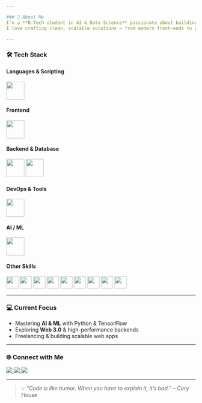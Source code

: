 ```yaml
---

### 🚀 About Me
I'm a **B.Tech student in AI & Data Science** passionate about building intelligent applications and sleek web experiences.  
I love crafting clean, scalable solutions — from modern front-ends to powerful back-ends and AI models.

---
```


### 🛠️ Tech Stack

#### **Languages & Scripting**
<p>
  <img src="https://skillicons.dev/icons?i=python,js,ts,java,c,cpp,bash" height="48" />
</p>

#### **Frontend**
<p>
  <img src="https://skillicons.dev/icons?i=html,css,react,next,tailwind" height="48" />
</p>

#### **Backend & Database**
<p>
  <img src="https://skillicons.dev/icons?i=nodejs,django" height="48" />
  <img src="https://skillicons.dev/icons?i=mongodb,mysql,aws" height="48" />
</p>

#### **DevOps & Tools**
<p>
  <img src="https://skillicons.dev/icons?i=docker,kubernetes,git,github" height="48" />
</p>

#### **AI / ML**
<p>
  <img src="https://skillicons.dev/icons?i=tensorflow,pytorch" height="48" />
</p>

#### **Other Skills**
<p>
  <img src="https://img.shields.io/badge/Hive-FDEE21?style=for-the-badge&logo=apachehive&logoColor=black" height="32" />
  <img src="https://img.shields.io/badge/Presto-4B4B4B?style=for-the-badge&logo=trino&logoColor=white" height="32" />
  <img src="https://img.shields.io/badge/Kafka-231F20?style=for-the-badge&logo=apachekafka&logoColor=white" height="32" />
  <img src="https://img.shields.io/badge/Splunk-000000?style=for-the-badge&logo=splunk&logoColor=00FF00" height="32" />
  <img src="https://img.shields.io/badge/Selenium-43B02A?style=for-the-badge&logo=selenium&logoColor=white" height="32" />
  <img src="https://img.shields.io/badge/BeautifulSoup-3670A0?style=for-the-badge&logo=python&logoColor=white" height="32" />
  <img src="https://img.shields.io/badge/REST%20API-FF6C37?style=for-the-badge&logo=postman&logoColor=white" height="32" />
  <img src="https://img.shields.io/badge/Scikit--learn-F7931E?style=for-the-badge&logo=scikit-learn&logoColor=white" height="32" />
  <img src="https://img.shields.io/badge/Deep%20Learning-FF6F00?style=for-the-badge&logo=python&logoColor=white" height="32" />
</p>

---

### 💻 Current Focus
- Mastering **AI & ML** with Python & TensorFlow  
- Exploring **Web 3.0** & high-performance backends  
- Freelancing & building scalable web apps

---

### 🌐 Connect with Me
<p>
  <a href="https://github.com/yourusername">
    <img src="https://img.shields.io/badge/GitHub-181717?style=for-the-badge&logo=github&logoColor=white" />
  </a>
  <a href="https://linkedin.com/in/yourprofile">
    <img src="https://img.shields.io/badge/LinkedIn-0A66C2?style=for-the-badge&logo=linkedin&logoColor=white" />
  </a>
  <a href="https://instagram.com/yourhandle">
    <img src="https://img.shields.io/badge/Instagram-E4405F?style=for-the-badge&logo=instagram&logoColor=white" />
  </a>
</p>

---

> 💡 *“Code is like humor. When you have to explain it, it’s bad.” – Cory House*
